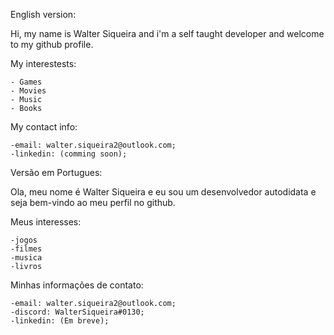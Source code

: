 English version:

  Hi, my name is Walter Siqueira and i'm a self taught developer and welcome to my github profile.

  My interestests:
  
    - Games
    - Movies
    - Music
    - Books
    
   My contact info:
    
    -email: walter.siqueira2@outlook.com;
    -linkedin: (comming soon);

Versão em Portugues:

  Ola, meu nome é Walter Siqueira e eu sou um desenvolvedor autodidata e seja bem-vindo ao meu perfil no github.
  
  Meus interesses:
  
    -jogos
    -filmes
    -musica
    -livros
    
   Minhas informações de contato:
    
    -email: walter.siqueira2@outlook.com;
    -discord: WalterSiqueira#0130;
    -linkedin: (Em breve);
